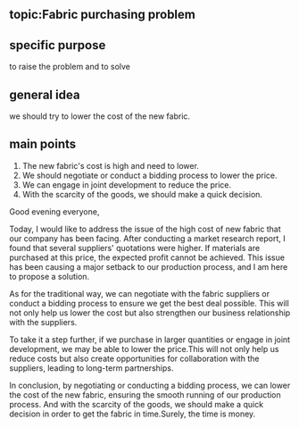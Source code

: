 ## topic:Fabric purchasing problem

## specific purpose 

to raise the problem and to solve

## general idea

we should try to lower the cost of the new fabric.

## main points

1. The new fabric's cost is high and need to lower.
2. We should negotiate or conduct a bidding process to lower the price.
3. We can engage in joint development to reduce the price.
4. With the scarcity of the goods, we should make a quick decision.


Good evening everyone,

Today, I would like to address the issue of the high cost of new fabric that our company has been facing. After conducting a market research report, I found that several suppliers' quotations were higher. If materials are purchased at this price, the expected profit cannot be achieved. This issue has been causing a major setback to our production process, and I am here to propose a solution.

As for the traditional way, we can negotiate with the fabric suppliers or conduct a bidding process to ensure we get the best deal possible. This will not only help us lower the cost but also strengthen our business relationship with the suppliers.

To take it a step further, if we purchase in larger quantities or engage in joint development, we may be able to lower the price.This will not only help us reduce costs but also create opportunities for collaboration with the suppliers, leading to long-term partnerships.

In conclusion, by negotiating or conducting a bidding process, we can lower the cost of the new fabric, ensuring the smooth running of our production process. And with the scarcity of the goods, we should make a quick decision in order to get the fabric in time.Surely, the time is money.
